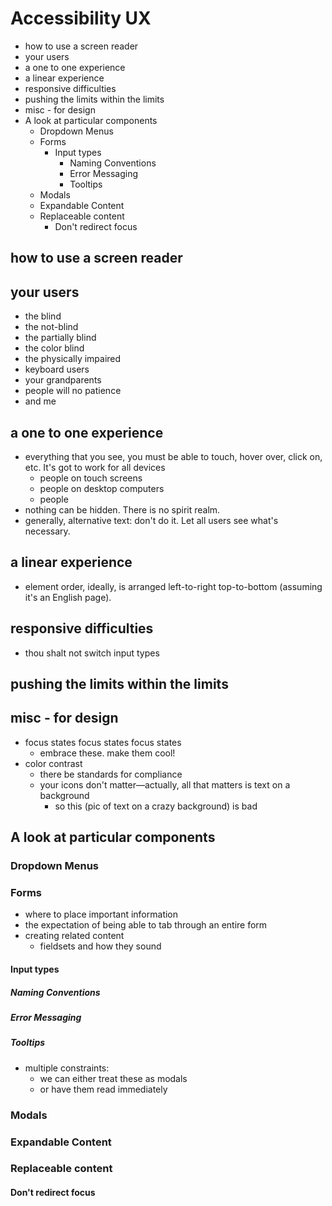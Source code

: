 # Accessibility UX

<!-- MarkdownTOC depth=6 -->

- how to use a screen reader
- your users
- a one to one experience
- a linear experience
- responsive difficulties
- pushing the limits within the limits
- misc - for design
- A look at particular components
	- Dropdown Menus
	- Forms
		- Input types
			- Naming Conventions
			- Error Messaging
			- Tooltips
	- Modals
	- Expandable Content
	- Replaceable content
		- Don't redirect focus

<!-- /MarkdownTOC -->


## how to use a screen reader

## your users

- the blind
- the not-blind
- the partially blind
- the color blind
- the physically impaired
- keyboard users
- your grandparents
- people will no patience
- and me

## a one to one experience

- everything that you see, you must be able to touch, hover over, click on, etc. It's got to work for all devices
	- people on touch screens
	- people on desktop computers
	- people 
- nothing can be hidden. There is no spirit realm.
- generally, alternative text: don't do it. Let all users see what's necessary.

## a linear experience

- element order, ideally, is arranged left-to-right top-to-bottom (assuming it's an English page).

## responsive difficulties

- thou shalt not switch input types

## pushing the limits within the limits





## misc - for design

- focus states focus states focus states
	- embrace these. make them cool!
- color contrast
	- there be standards for compliance
	- your icons don't matter—actually, all that matters is text on a background
		- so this (pic of text on a crazy background) is bad



## A look at particular components

### Dropdown Menus

### Forms

- where to place important information
- the expectation of being able to tab through an entire form
- creating related content
	- fieldsets and how they sound

#### Input types

##### Naming Conventions
##### Error Messaging
##### Tooltips

- multiple constraints:
	- we can either treat these as modals
	- or have them read immediately

### Modals

### Expandable Content



### Replaceable content

#### Don't redirect focus